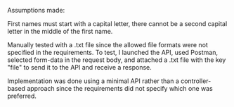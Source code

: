 Assumptions made:

First names must start with a capital letter, there cannot be a second capital letter in the middle of the first name.

Manually tested with a .txt file since the allowed file formats were not specified in the requirements. To test, I launched the API, used Postman, selected form-data in the request body, and attached a .txt file with the key "file" to send it to the API and receive a response.

Implementation was done using a minimal API rather than a controller-based approach since the requirements did not specify which one was preferred.